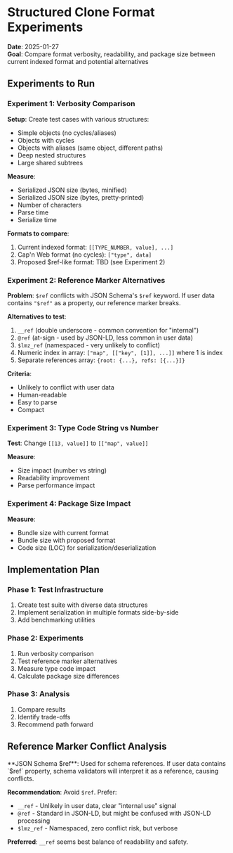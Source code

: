 # Structured Clone Format Experiments

**Date**: 2025-01-27  
**Goal**: Compare format verbosity, readability, and package size between current indexed format and potential alternatives

## Experiments to Run

### Experiment 1: Verbosity Comparison

**Setup**: Create test cases with various structures:
- Simple objects (no cycles/aliases)
- Objects with cycles
- Objects with aliases (same object, different paths)
- Deep nested structures
- Large shared subtrees

**Measure**:
- Serialized JSON size (bytes, minified)
- Serialized JSON size (bytes, pretty-printed)
- Number of characters
- Parse time
- Serialize time

**Formats to compare**:
1. Current indexed format: `[[TYPE_NUMBER, value], ...]`
2. Cap'n Web format (no cycles): `["type", data]`
3. Proposed $ref-like format: TBD (see Experiment 2)

### Experiment 2: Reference Marker Alternatives

**Problem**: `$ref` conflicts with JSON Schema's `$ref` keyword. If user data contains `"$ref"` as a property, our reference marker breaks.

**Alternatives to test**:
1. `__ref` (double underscore - common convention for "internal")
2. `@ref` (at-sign - used by JSON-LD, less common in user data)
3. `$lmz_ref` (namespaced - very unlikely to conflict)
4. Numeric index in array: `["map", [["key", [1]], ...]]` where 1 is index
5. Separate references array: `{root: {...}, refs: [{...}]}`

**Criteria**:
- Unlikely to conflict with user data
- Human-readable
- Easy to parse
- Compact

### Experiment 3: Type Code String vs Number

**Test**: Change `[[13, value]]` to `[["map", value]]`

**Measure**:
- Size impact (number vs string)
- Readability improvement
- Parse performance impact

### Experiment 4: Package Size Impact

**Measure**:
- Bundle size with current format
- Bundle size with proposed format
- Code size (LOC) for serialization/deserialization

## Implementation Plan

### Phase 1: Test Infrastructure
1. Create test suite with diverse data structures
2. Implement serialization in multiple formats side-by-side
3. Add benchmarking utilities

### Phase 2: Experiments
1. Run verbosity comparison
2. Test reference marker alternatives
3. Measure type code impact
4. Calculate package size differences

### Phase 3: Analysis
1. Compare results
2. Identify trade-offs
3. Recommend path forward

## Reference Marker Conflict Analysis

**JSON Schema $ref**: Used for schema references. If user data contains `$ref` property, schema validators will interpret it as a reference, causing conflicts.

**Recommendation**: Avoid `$ref`. Prefer:
- `__ref` - Unlikely in user data, clear "internal use" signal
- `@ref` - Standard in JSON-LD, but might be confused with JSON-LD processing
- `$lmz_ref` - Namespaced, zero conflict risk, but verbose

**Preferred**: `__ref` seems best balance of readability and safety.


